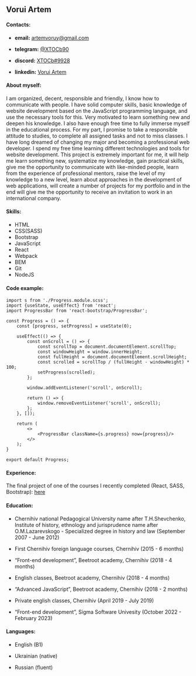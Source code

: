 ## Vorui Artem

#### Contacts:

- **email:** artemvoruy@gmail.com

- **telegram:** [@XTOCb90](https://t.me/XTOCb90)

- **discord:** [XTOCb#9928](https://discord.com/channels/@me)

- **linkedin:** [Vorui Artem](https://www.linkedin.com/in/artem-vorui/)

#### About myself:
I am organized, decent, responsible and friendly, I know how to communicate with people. 
I have solid computer skills, basic knowledge of website development based on the JavaScript 
programming language, and use the necessary tools for this. 
Very motivated to learn something new and deepen his knowledge. 
I also have enough free time to fully immerse myself in the educational process. 
For my part, I promise to take a responsible attitude to studies, 
to complete all assigned tasks and not to miss classes. 
I have long dreamed of changing my major and becoming a professional web developer. 
I spend my free time learning different technologies and tools for website development. 
This project is extremely important for me, it will help me learn something new, 
systematize my knowledge, gain practical skills, give me the opportunity 
to communicate with like-minded people, learn from the experience of professional mentors, 
raise the level of my knowledge to a new level, learn about approaches in the development 
of web applications, will create a number of projects for my portfolio and in the end 
will give me the opportunity to receive an invitation to work in an international company.

#### Skills:
- HTML
- CSS(SASS)
- Bootstrap
- JavaScript
- React
- Webpack
- BEM
- Git
- NodeJS

#### Code example:
````
import s from './Progress.module.scss';
import {useState, useEffect} from 'react';
import ProgressBar from 'react-bootstrap/ProgressBar';

const Progress = () => {
    const [progress, setProgress] = useState(0);

    useEffect(() => {
        const onScroll = () => {
            const scrollTop = document.documentElement.scrollTop;
            const windowHeight = window.innerHeight;
            const fullHeight = document.documentElement.scrollHeight;
            const scrolled = scrollTop / (fullHeight - windowHeight) * 100;
            setProgress(scrolled);
        };

        window.addEventListener('scroll', onScroll);

        return () => {
            window.removeEventListener('scroll', onScroll);
        };
    }, []);

    return (
        <>
            <ProgressBar className={s.progress} now={progress}/>
        </>
    );
}

export default Progress;
````

#### Experience:
The final project of one of the courses I recently completed (React, SASS, Bootstrap): 
[here](https://github.com/ArtemVorui/decbase)

#### Education:
- Chernihiv national Pedagogical University name after T.H.Shevchenko, 
Institute of history, ethnology and jurisprudence name after O.M.Lazarevskogo - 
Specialized degree in history and law (September 2007 - June 2012)

- First Chernihiv foreign language courses, Chernihiv (2015 - 6 months)

- “Front-end development”, Beetroot academy, Chernihiv (2018 - 4 months)

- English classes, Beetroot academy, Chernihiv (2018 - 4 months)

- “Advanced JavaScript”, Beetroot academy, Chernihiv (2018 - 2 months)

- Private english classes, Chernihiv (April 2019 - July 2019)

- “Front-end development”, Sigma Software Univesity (October 2022 - February 2023)

#### Languages:
- English (B1)

- Ukrainian (native)

- Russian (fluent)